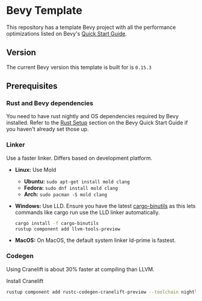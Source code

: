 # Bevy Template

This repository has a template Bevy project with all the performance optimizations listed on Bevy's [Quick Start Guide](https://bevyengine.org/learn/quick-start/introduction/).

## Version

The current Bevy version this template is built for is `0.15.3`

## Prerequisites

### Rust and Bevy dependencies

You need to have rust nightly and OS dependencies required by Bevy installed. Refer to the [Rust Setup](https://bevyengine.org/learn/quick-start/getting-started/setup/#rust-setup) section on the Bevy Quick Start Guide if you haven't already set those up.

### Linker

Use a faster linker. Differs based on development platform.

- **Linux:** Use Mold
  - **Ubuntu:** `sudo apt-get install mold clang`
  - **Fedora:** `sudo dnf install mold clang`
  - **Arch:** `sudo pacman -S mold clang`
- **Windows:** Use LLD. Ensure you have the latest [cargo-binutils](https://github.com/rust-embedded/cargo-binutils) as this lets commands like cargo run use the LLD linker automatically.

  ```sh
  cargo install -f cargo-binutils
  rustup component add llvm-tools-preview
  ```

- **MacOS:** On MacOS, the default system linker ld-prime is fastest.

### Codegen

Using Cranelift is about 30% faster at compiling than LLVM.

Install Cranelift

```sh
rustup component add rustc-codegen-cranelift-preview --toolchain nightly
```
